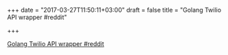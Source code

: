 +++
date = "2017-03-27T11:50:11+03:00"
draft = false
title = "Golang Twilio API wrapper  #reddit"

+++

<p><a href="https://t.co/jefiWtYrky">Golang Twilio API wrapper  #reddit</a></p>